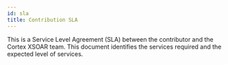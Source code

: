 ```yaml
---
id: sla
title: Contribution SLA
---
```


This is a Service Level Agreement (SLA) between the contributor and the Cortex XSOAR team. This document identifies the services required and the expected level of services.

